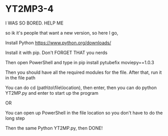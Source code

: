 # YT2MP3-4
I WAS SO BORED. HELP ME



so ik it's people that want a new version, so here I go,



Install Python https://www.python.org/downloads/

Install it with pip. Don't FORGET THAT you nerds



Then open PowerShell and type in pip install pytubefix moviepy==1.0.3

Then you should have all the required modules for the file. After that, run it in the file path


You can do cd (path\to\file\location), then enter, then you can do python YT2MP.py and enter to start up the program


OR


You can open up PowerShell in the file location so you don't have to do the long step

Then the same Python YT2MP.py, then DONE!

